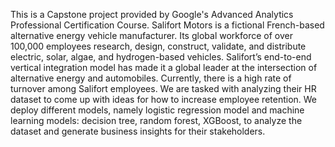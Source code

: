 This is a Capstone project provided by Google's Advanced Analytics Professional Certification Course. 
Salifort Motors is a fictional French-based alternative energy vehicle manufacturer. Its global workforce of over 100,000 employees research, design, construct, validate, and distribute electric, solar, algae, and hydrogen-based vehicles. Salifort’s end-to-end vertical integration model has made it a global leader at the intersection of alternative energy and automobiles. Currently, there is a high rate of turnover among Salifort employees.
We are tasked with analyzing their HR dataset to come up with ideas for how to increase employee retention. We deploy different models, namely logistic regression model and machine learning models: decision tree, random forest, XGBoost, to analyze the dataset and generate business insights for their stakeholders.
